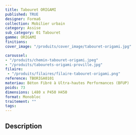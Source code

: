 ```yaml
---
title: Tabouret ORIGAMI 
published: TRUE
designer: Forma6
collection: Mobilier urbain
category: Assise
sub_category: 01 Tabouret
gamme: ORIGAMI
finitions: 
cover_image: "/produits/cover_image/tabouret-origami.jpg"

caroussel: 
- "/produits/chemin-tabouret-origami.jpeg"
- "/produits/tabourets-origami-proville.jpg"
filaire: 
 - "/produits/filaires/filaire-tabouret-origami.png"
reference: TBORIGA0101
materiau: Béton Fibré à Ultra-hautes Performances (BFUP)
poids: 73
dimensions: L480 x P450 H450
format: Monobloc
traitement: ""
tags: 
---
```


## Description
